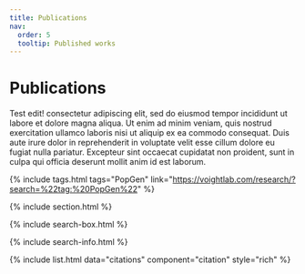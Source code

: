 ```yaml
---
title: Publications
nav:
  order: 5
  tooltip: Published works
---
```


# <i class="fa-solid fa-book-skull"></i>Publications

Test edit! consectetur adipiscing elit, sed do eiusmod tempor incididunt ut labore et dolore magna aliqua.
Ut enim ad minim veniam, quis nostrud exercitation ullamco laboris nisi ut aliquip ex ea commodo consequat.
Duis aute irure dolor in reprehenderit in voluptate velit esse cillum dolore eu fugiat nulla pariatur.
Excepteur sint occaecat cupidatat non proident, sunt in culpa qui officia deserunt mollit anim id est laborum.

{%
  include tags.html
  tags="PopGen"
  link="https://voightlab.com/research/?search=%22tag:%20PopGen%22"
%}


{% include section.html %}

{% include search-box.html %}

{% include search-info.html %}

{% include list.html data="citations" component="citation" style="rich" %}
